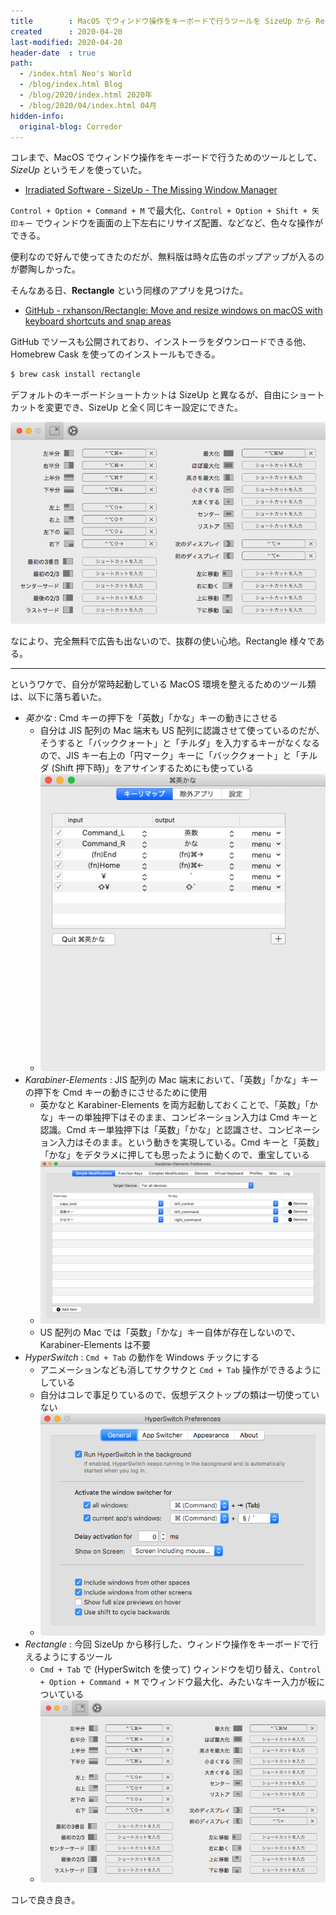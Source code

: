 ```yaml
---
title        : MacOS でウィンドウ操作をキーボードで行うツールを SizeUp から Rectangle に変えた
created      : 2020-04-20
last-modified: 2020-04-20
header-date  : true
path:
  - /index.html Neo's World
  - /blog/index.html Blog
  - /blog/2020/index.html 2020年
  - /blog/2020/04/index.html 04月
hidden-info:
  original-blog: Corredor
---
```


コレまで、MacOS でウィンドウ操作をキーボードで行うためのツールとして、_SizeUp_ というモノを使っていた。

- [Irradiated Software - SizeUp - The Missing Window Manager](http://www.irradiatedsoftware.com/sizeup/)

`Control + Option + Command + M` で最大化、`Control + Option + Shift + 矢印キー` でウィンドウを画面の上下左右にリサイズ配置、などなど、色々な操作ができる。

便利なので好んで使ってきたのだが、無料版は時々広告のポップアップが入るのが鬱陶しかった。

そんなある日、**Rectangle** という同様のアプリを見つけた。

- [GitHub - rxhanson/Rectangle: Move and resize windows on macOS with keyboard shortcuts and snap areas](https://github.com/rxhanson/Rectangle)

GitHub でソースも公開されており、インストーラをダウンロードできる他、Homebrew Cask を使ってのインストールもできる。

```bash
$ brew cask install rectangle
```

デフォルトのキーボードショートカットは SizeUp と異なるが、自由にショートカットを変更でき、SizeUp と全く同じキー設定にできた。

![Rectangle の設定](20-03-01.png)

なにより、完全無料で広告も出ないので、抜群の使い心地。Rectangle 様々である。

---

というワケで、自分が常時起動している MacOS 環境を整えるためのツール類は、以下に落ち着いた。

- _英かな_ : Cmd キーの押下を「英数」「かな」キーの動きにさせる
  - 自分は JIS 配列の Mac 端末も US 配列に認識させて使っているのだが、そうすると「バッククォート」と「チルダ」を入力するキーがなくなるので、JIS キー右上の「円マーク」キーに「バッククォート」と「チルダ (Shift 押下時)」をアサインするためにも使っている
  - ![英かな設定](20-03-02.png)
- _Karabiner-Elements_ : JIS 配列の Mac 端末において、「英数」「かな」キーの押下を Cmd キーの動きにさせるために使用
  - 英かなと Karabiner-Elements を両方起動しておくことで、「英数」「かな」キーの単独押下はそのまま、コンビネーション入力は Cmd キーと認識。Cmd キー単独押下は「英数」「かな」と認識させ、コンビネーション入力はそのまま。という動きを実現している。Cmd キーと「英数」「かな」をデタラメに押しても思ったように動くので、重宝している
  - ![Karabiner-Elements 設定](20-03-03.png)
  - US 配列の Mac では「英数」「かな」キー自体が存在しないので、Karabiner-Elements は不要
- _HyperSwitch_ : `Cmd + Tab` の動作を Windows チックにする
  - アニメーションなども消してサクサクと `Cmd + Tab` 操作ができるようにしている
  - 自分はコレで事足りているので、仮想デスクトップの類は一切使っていない
  - ![HyperSwitch 設定](20-03-04.png)
- _Rectangle_ : 今回 SizeUp から移行した、ウィンドウ操作をキーボードで行えるようにするツール
  - `Cmd + Tab` で (HyperSwitch を使って) ウィンドウを切り替え、`Control + Option + Command + M` でウィンドウ最大化、みたいなキー入力が板についている
  - ![Rectangle 設定](20-03-01.png)

コレで良き良き。
